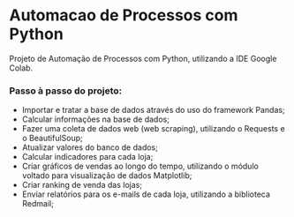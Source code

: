 # Automacao de Processos com Python

Projeto de Automação de Processos com Python, utilizando a IDE Google Colab.

### Passo à passo do projeto:

- Importar e tratar a base de dados através do uso do framework Pandas;
- Calcular informações na base de dados;
- Fazer uma coleta de dados web (web scraping), utilizando o Requests e o BeautifulSoup;
- Atualizar valores do banco de dados;
- Calcular indicadores para cada loja;
- Criar gráficos de vendas ao longo do tempo, utilizando o módulo voltado para visualização de dados Matplotlib;
- Criar ranking de venda das lojas;
- Enviar relatórios para os e-mails de cada loja, utilizando a biblioteca Redmail;

